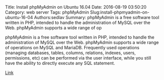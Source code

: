 Title: Install phpMyAdmin on Ubuntu 16.04
Date: 2016-08-19 03:50:20
Category: web server
Tags: phpMyAdmin
Slug:install-phpmyadmin-on-ubuntu-16-04
Authors:sedlav
Summary: phpMyAdmin is a free software tool written in PHP, intended to handle the administration of MySQL over the Web. phpMyAdmin supports a wide range of op

phpMyAdmin is a free software tool written in PHP, intended to handle the administration of MySQL over the Web. phpMyAdmin supports a wide range of operations on MySQL and MariaDB. Frequently used operations (managing databases, tables, columns, relations, indexes, users, permissions, etc) can be performed via the user interface, while you still have the ability to directly execute any SQL statement.

[Link](https://www.phpmyadmin.net/)
